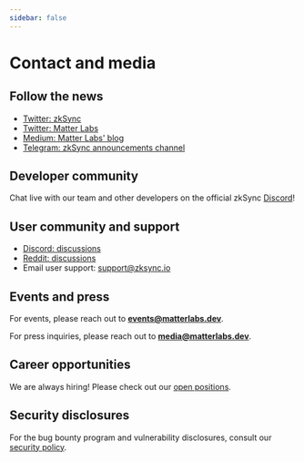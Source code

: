```yaml
---
sidebar: false
---
```


# Contact and media

## Follow the news

- [Twitter: zkSync](https://twitter.com/zksync)
- [Twitter: Matter Labs](https://twitter.com/the_matter_labs)
- [Medium: Matter Labs' blog](https://blog.matter-labs.io/)
- [Telegram: zkSync announcements channel](https://t.me/zksync)

<!-- <form
action="//dev.us4.list-manage.com/subscribe/post?u=ef8545da9c594ae082297352d&amp;id=fa715c9af0"
method="post"
id="mc-embedded-subscribe-form"
name="mc-embedded-subscribe-form"
target="_blank"
novalidate
>
<div id="mc_embed_signup_scroll">
    <input
        aria-label="Search"
        type="email"
        value
        name="EMAIL"
        id="mce-EMAIL"
        placeholder="Your e-mail"
        class="newsletter-input"
    />
    <input
        type="submit"
        value="Get updates"
        name="subscribe"
        id="mc-embedded-subscribe"
        class="newsletter-button"
    />
    <div style="position: absolute; left: -5000px;" aria-hidden="true">
    <input type="text" name="b_ef8545da9c594ae082297352d_fa715c9af0" tabindex="-1" value />
    </div>
</div>
</form> -->

## Developer community

Chat live with our team and other developers on the official zkSync [Discord](https://join.zksync.dev/)!

## User community and support

- [Discord: discussions](https://join.zksync.dev/)
- [Reddit: discussions](https://www.reddit.com/r/zkSync/)
- Email user support: [support@zksync.io](mailto:support@zksync.io)

## Events and press

For events, please reach out to **events@matterlabs.dev**.

For press inquiries, please reach out to **media@matterlabs.dev**.

## Career opportunities

We are always hiring! Please check out our [open positions](https://joinmatterlabs.com).

## Security disclosures

For the bug bounty program and vulnerability disclosures, consult our [security policy](/dev/security/bug-bounty).
